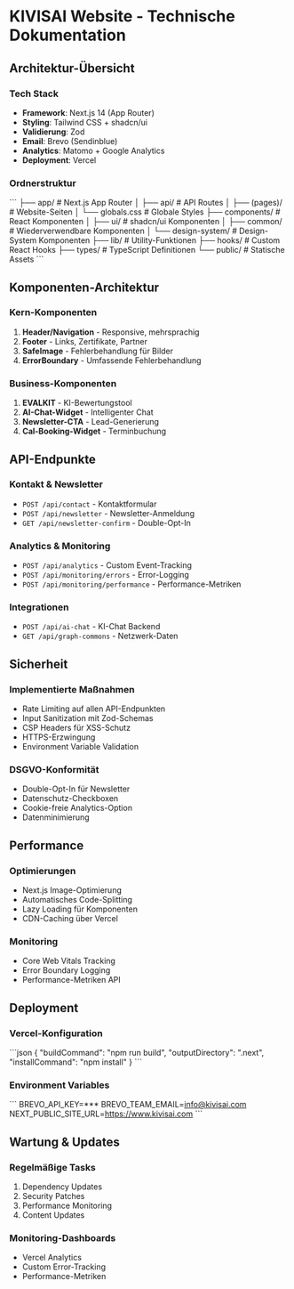 # KIVISAI Website - Technische Dokumentation

## Architektur-Übersicht

### Tech Stack
- **Framework**: Next.js 14 (App Router)
- **Styling**: Tailwind CSS + shadcn/ui
- **Validierung**: Zod
- **Email**: Brevo (Sendinblue)
- **Analytics**: Matomo + Google Analytics
- **Deployment**: Vercel

### Ordnerstruktur
\`\`\`
├── app/                    # Next.js App Router
│   ├── api/               # API Routes
│   ├── (pages)/           # Website-Seiten
│   └── globals.css        # Globale Styles
├── components/            # React Komponenten
│   ├── ui/               # shadcn/ui Komponenten
│   ├── common/           # Wiederverwendbare Komponenten
│   └── design-system/    # Design-System Komponenten
├── lib/                  # Utility-Funktionen
├── hooks/                # Custom React Hooks
├── types/                # TypeScript Definitionen
└── public/               # Statische Assets
\`\`\`

## Komponenten-Architektur

### Kern-Komponenten
1. **Header/Navigation** - Responsive, mehrsprachig
2. **Footer** - Links, Zertifikate, Partner
3. **SafeImage** - Fehlerbehandlung für Bilder
4. **ErrorBoundary** - Umfassende Fehlerbehandlung

### Business-Komponenten
1. **EVALKIT** - KI-Bewertungstool
2. **AI-Chat-Widget** - Intelligenter Chat
3. **Newsletter-CTA** - Lead-Generierung
4. **Cal-Booking-Widget** - Terminbuchung

## API-Endpunkte

### Kontakt & Newsletter
- `POST /api/contact` - Kontaktformular
- `POST /api/newsletter` - Newsletter-Anmeldung
- `GET /api/newsletter-confirm` - Double-Opt-In

### Analytics & Monitoring
- `POST /api/analytics` - Custom Event-Tracking
- `POST /api/monitoring/errors` - Error-Logging
- `POST /api/monitoring/performance` - Performance-Metriken

### Integrationen
- `POST /api/ai-chat` - KI-Chat Backend
- `GET /api/graph-commons` - Netzwerk-Daten

## Sicherheit

### Implementierte Maßnahmen
- Rate Limiting auf allen API-Endpunkten
- Input Sanitization mit Zod-Schemas
- CSP Headers für XSS-Schutz
- HTTPS-Erzwingung
- Environment Variable Validation

### DSGVO-Konformität
- Double-Opt-In für Newsletter
- Datenschutz-Checkboxen
- Cookie-freie Analytics-Option
- Datenminimierung

## Performance

### Optimierungen
- Next.js Image-Optimierung
- Automatisches Code-Splitting
- Lazy Loading für Komponenten
- CDN-Caching über Vercel

### Monitoring
- Core Web Vitals Tracking
- Error Boundary Logging
- Performance-Metriken API

## Deployment

### Vercel-Konfiguration
\`\`\`json
{
  "buildCommand": "npm run build",
  "outputDirectory": ".next",
  "installCommand": "npm install"
}
\`\`\`

### Environment Variables
\`\`\`
BREVO_API_KEY=***
BREVO_TEAM_EMAIL=info@kivisai.com
NEXT_PUBLIC_SITE_URL=https://www.kivisai.com
\`\`\`

## Wartung & Updates

### Regelmäßige Tasks
1. Dependency Updates
2. Security Patches
3. Performance Monitoring
4. Content Updates

### Monitoring-Dashboards
- Vercel Analytics
- Custom Error-Tracking
- Performance-Metriken
